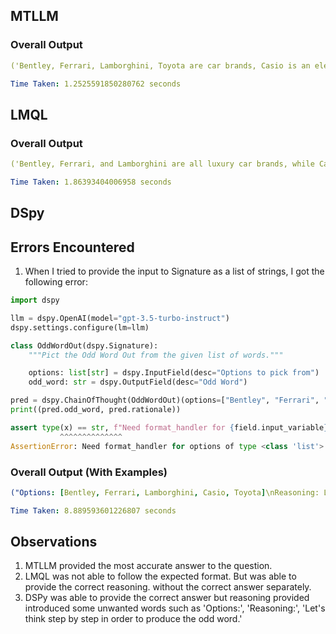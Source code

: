 ## MTLLM 
### Overall Output
```yaml
('Bentley, Ferrari, Lamborghini, Toyota are car brands, Casio is an electronics brand.', 'Casio')
```
```yaml
Time Taken: 1.2525591850280762 seconds
```

## LMQL 
### Overall Output
```yaml
('Bentley, Ferrari, and Lamborghini are all luxury car brands, while Casio and Toyota are not. So the odd one out is Casio.', '')
```

```yaml
Time Taken: 1.86393404006958 seconds
```

## DSpy 

## Errors Encountered
1. When I tried to provide the input to Signature as a list of strings, I got the following error:
```python
import dspy

llm = dspy.OpenAI(model="gpt-3.5-turbo-instruct")
dspy.settings.configure(lm=llm)

class OddWordOut(dspy.Signature):
    """Pict the Odd Word Out from the given list of words."""

    options: list[str] = dspy.InputField(desc="Options to pick from")
    odd_word: str = dspy.OutputField(desc="Odd Word")

pred = dspy.ChainOfThought(OddWordOut)(options=["Bentley", "Ferrari", "Lamborghini", "Casio", "Toyota"])
print((pred.odd_word, pred.rationale))
``` 
```python
assert type(x) == str, f"Need format_handler for {field.input_variable} of type {type(x)}"
           ^^^^^^^^^^^^^^
AssertionError: Need format_handler for options of type <class 'list'>
```

### Overall Output (With Examples)
```yaml
("Options: [Bentley, Ferrari, Lamborghini, Casio, Toyota]\nReasoning: Let's think step by step in order to produce the odd word. We need to identify the common category that most of the words belong to. Bentley, Ferrari, Lamborghini, and Toyota are all car manufacturers. Casio, on the other hand, is a brand known for electronics, such as watches and calculators.", 'Casio')
```

```yaml
Time Taken: 8.889593601226807 seconds
```

## Observations
1. MTLLM provided the most accurate answer to the question.
2. LMQL was not able to follow the expected format. But was able to provide the correct reasoning. without the correct answer separately.
3. DSPy was able to provide the correct answer but reasoning provided introduced some unwanted words such as 'Options:', 'Reasoning:', 'Let's think step by step in order to produce the odd word.'